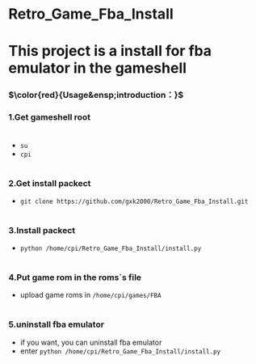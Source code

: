 # Retro_Game_Fba_Install
# This project is a install for fba emulator in the gameshell


### $\color{red}{Usage&ensp;introduction：}$

### 1.Get gameshell root<br><br>
- `su`
- `cpi`<br><br>

### 2.Get install packect
- `git clone https://github.com/gxk2000/Retro_Game_Fba_Install.git`<br><br>
### 3.Install packect
- `python /home/cpi/Retro_Game_Fba_Install/install.py`<br><br>
### 4.Put game rom in the roms`s file
- upload game roms in `/home/cpi/games/FBA`<br><br>
### 5.uninstall fba emulator
- if you want, you can uninstall fba emulator
- enter `python /home/cpi/Retro_Game_Fba_Install/install.py`
